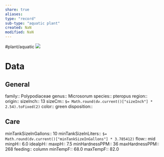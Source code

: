 ```yaml
---
share: true
aliases: 
type: "record"
sub-type: "aquatic plant"
created: NaN 
modified: NaN
---
```

#plant/aquatic 
 ![](https://www.aquariumsource.com/wp-content/uploads/2021/10/java-fern.jpg) 
# Data
## General
family:: Polypodiaceae
genus:: Microsorum 
species:: pteropus
region:: 
origin:: 
sizeInch:: 13
sizeCm:: `$= Math.round(dv.current()["sizeInch"] * 2.54).toFixed(2)`
color:: green
disposition:: 
## Care
minTankSizeInGallons:: 10
minTankSizeInLiters:: `$= Math.round(dv.current()["minTankSizeInGallons"] * 3.785412)`
flow:: mid
minpH:: 6.0
idealpH:: 
maxpH:: 7.5
minHardnessPPM:: 36
maxHardnessPPM:: 268
feeding:: column
minTempF:: 68.0
maxTempF:: 82.0